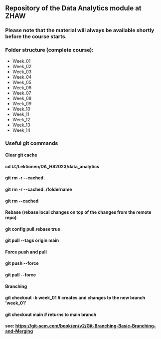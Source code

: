## Repository of the Data Analytics module at ZHAW
### Please note that the material will always be available shortly before the course starts.

### Folder structure (complete course):
- Week_01
- Week_02
- Week_03
- Week_04
- Week_05
- Week_06
- Week_07
- Week_08
- Week_09
- Week_10
- Week_11
- Week_12
- Week_13
- Week_14

### Useful git commands 

#### Clear git cache
#### cd U:/Lektionen/DA_HS2023/data_analytics
#### git rm -r --cached .
#### git rm -r --cached ./foldername
#### git rm --cached <filename>

#### Rebase (rebase local changes on top of the changes from the remote repo)
#### git config pull.rebase true
#### git pull --tags origin main

#### Force push and pull
#### git push --force
#### git pull --force

#### Branching
#### git checkout -b week_01  # creates and changes to the new branch 'week_01'
#### git checkout main        # returns to main branch

#### see: https://git-scm.com/book/en/v2/Git-Branching-Basic-Branching-and-Merging